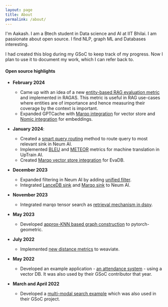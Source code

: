 ```yaml
---
layout: page
title: About
permalink: /about/
---
```


<!-- #### **Introduction** -->

I'm Aakash. 
I am a Btech student in Data science and AI at IIT Bhilai. I am passionate about open source. I find NLP, graph ML and Databases interesting.

I had created this blog during my GSoC to keep track of my progress. Now I plan to use it to document 
my work, which I can refer back to.


#### **Open source highlights**
- **February 2024**
    - Came up with an idea of a new [entity-based RAG evaluation metric](https://github.com/explodinggradients/ragas/pull/667) and implemented in RAGAS. This metric is useful in RAG use-cases where entities are of importance and hence measuring their coverage by the context is important.
    - Expanded GPTCache with [Marqo integration](https://github.com/zilliztech/GPTCache/pull/609) for vector store and [Nomic integration](https://github.com/zilliztech/GPTCache/pull/610) for embeddings.

- **January 2024**:
    - Created a [smart query routing](https://github.com/NeumTry/NeumAI/pull/61) method to route query to most relevant sink in Neum AI.
    - Implemented [BLEU](https://github.com/uptrain-ai/uptrain/pull/443) and [METEOR](https://github.com/uptrain-ai/uptrain/pull/457) metrics for machine translation in UpTrain AI.
    - Created [Marqo vector store integration](https://github.com/georgia-tech-db/evadb/pull/1443) for EvaDB.

- **December 2023**
    - Expanded filtering in Neum AI by adding [unified filter](https://github.com/NeumTry/NeumAI/pull/41).
    - Integrated [LanceDB sink](https://github.com/NeumTry/NeumAI/pull/40) and [Marqo sink](https://github.com/NeumTry/NeumAI/pull/35) to Neum AI.

- **November 2023**
    - Integrated marqo tensor search as [retrieval mechanism in dspy](https://github.com/stanfordnlp/dspy/pull/216).

- **May 2023**
    - Developed [approx-KNN based graph construction](https://github.com/pyg-team/pytorch_geometric/pull/7421) to pytorch-geometric.

- **July 2022**
    - Implemented [new distance metrics](https://weaviate.io/blog/weaviate-1-15-release#new-distance-metrics) to weaviate. 

- **May 2022**
    - Developed an example application - [an attendance system](https://github.com/weaviate/weaviate-examples/tree/main/attendance-system-example) - using a vector DB. It was also used by their GSoC contributor that year.

- **March and April 2022**
    - Developed a [multi-modal search example](https://github.com/weaviate/weaviate-examples/tree/main/exploring-multi2vec-clip-with-Python-and-flask) which was also used in their GSoC project.

<!-- You can find the source code for Minima at GitHub:
[jekyll][jekyll-organization] /
[minima](https://github.com/jekyll/minima)

You can find the source code for Jekyll at GitHub:
[jekyll][jekyll-organization] /
[jekyll](https://github.com/jekyll/jekyll) -->


<!-- [jekyll-organization]: https://github.com/jekyll -->

